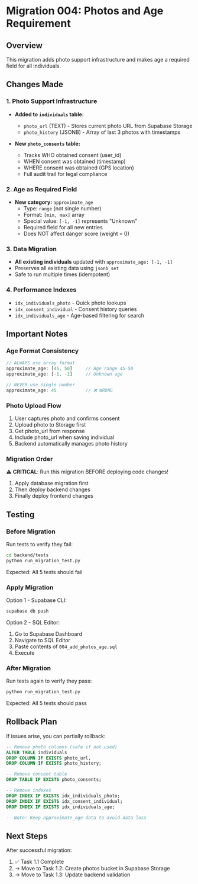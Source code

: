 # Migration 004: Photos and Age Requirement

## Overview
This migration adds photo support infrastructure and makes age a required field for all individuals.

## Changes Made

### 1. Photo Support Infrastructure
- **Added to `individuals` table:**
  - `photo_url` (TEXT) - Stores current photo URL from Supabase Storage
  - `photo_history` (JSONB) - Array of last 3 photos with timestamps

- **New `photo_consents` table:**
  - Tracks WHO obtained consent (user_id)
  - WHEN consent was obtained (timestamp)
  - WHERE consent was obtained (GPS location)
  - Full audit trail for legal compliance

### 2. Age as Required Field
- **New category:** `approximate_age`
  - Type: `range` (not single number)
  - Format: `[min, max]` array
  - Special value: `[-1, -1]` represents "Unknown"
  - Required field for all new entries
  - Does NOT affect danger score (weight = 0)

### 3. Data Migration
- **All existing individuals** updated with `approximate_age: [-1, -1]`
- Preserves all existing data using `jsonb_set`
- Safe to run multiple times (idempotent)

### 4. Performance Indexes
- `idx_individuals_photo` - Quick photo lookups
- `idx_consent_individual` - Consent history queries
- `idx_individuals_age` - Age-based filtering for search

## Important Notes

### Age Format Consistency
```javascript
// ALWAYS use array format
approximate_age: [45, 50]     // Age range 45-50
approximate_age: [-1, -1]     // Unknown age

// NEVER use single number
approximate_age: 45           // ❌ WRONG
```

### Photo Upload Flow
1. User captures photo and confirms consent
2. Upload photo to Storage first
3. Get photo_url from response
4. Include photo_url when saving individual
5. Backend automatically manages photo history

### Migration Order
⚠️ **CRITICAL**: Run this migration BEFORE deploying code changes!
1. Apply database migration first
2. Then deploy backend changes
3. Finally deploy frontend changes

## Testing

### Before Migration
Run tests to verify they fail:
```bash
cd backend/tests
python run_migration_test.py
```

Expected: All 5 tests should fail

### Apply Migration
Option 1 - Supabase CLI:
```bash
supabase db push
```

Option 2 - SQL Editor:
1. Go to Supabase Dashboard
2. Navigate to SQL Editor
3. Paste contents of `004_add_photos_age.sql`
4. Execute

### After Migration
Run tests again to verify they pass:
```bash
python run_migration_test.py
```

Expected: All 5 tests should pass

## Rollback Plan
If issues arise, you can partially rollback:

```sql
-- Remove photo columns (safe if not used)
ALTER TABLE individuals 
DROP COLUMN IF EXISTS photo_url,
DROP COLUMN IF EXISTS photo_history;

-- Remove consent table
DROP TABLE IF EXISTS photo_consents;

-- Remove indexes
DROP INDEX IF EXISTS idx_individuals_photo;
DROP INDEX IF EXISTS idx_consent_individual;
DROP INDEX IF EXISTS idx_individuals_age;

-- Note: Keep approximate_age data to avoid data loss
```

## Next Steps
After successful migration:
1. ✅ Task 1.1 Complete
2. → Move to Task 1.2: Create photos bucket in Supabase Storage
3. → Move to Task 1.3: Update backend validation